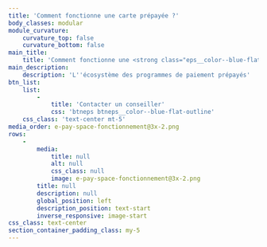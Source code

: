 ```yaml
---
title: 'Comment fonctionne une carte prépayée ?'
body_classes: modular
module_curvature:
    curvature_top: false
    curvature_bottom: false
main_title:
    title: 'Comment fonctionne une <strong class="eps__color--blue-flat"> carte prépayée ?</strong> '
main_description:
    description: 'L''écosystème des programmes de paiement prépayés'
btn_list:
    list:
        -
            title: 'Contacter un conseiller'
            css: 'btneps btneps__color--blue-flat-outline'
    css_class: 'text-center mt-5'
media_order: e-pay-space-fonctionnement@3x-2.png
rows:
    -
        media:
            title: null
            alt: null
            css_class: null
            image: e-pay-space-fonctionnement@3x-2.png
        title: null
        description: null
        global_position: left
        description_position: text-start
        inverse_responsive: image-start
css_class: text-center
section_container_padding_class: my-5
---
```


